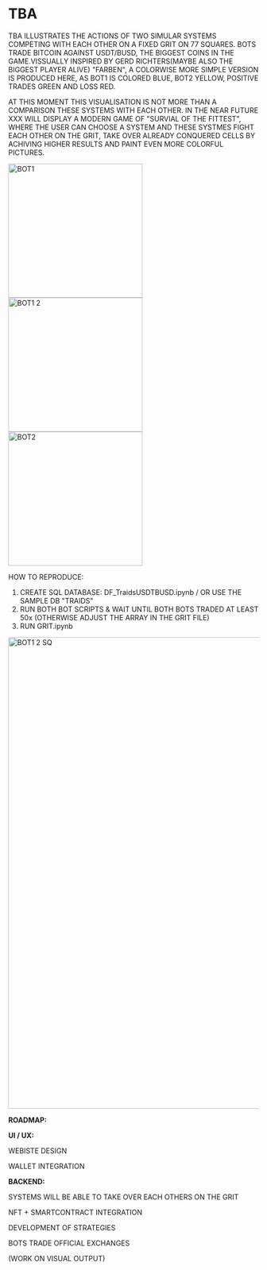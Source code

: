 # TBA

TBA ILLUSTRATES THE ACTIONS OF TWO SIMULAR SYSTEMS COMPETING WITH EACH OTHER ON A FIXED GRIT ON 77 SQUARES. BOTS TRADE BITCOIN AGAINST USDT/BUSD, THE BIGGEST COINS IN THE GAME.VISSUALLY INSPIRED BY GERD RICHTERS(MAYBE ALSO THE BIGGEST PLAYER ALIVE) "FARBEN", A COLORWISE MORE SIMPLE VERSION IS PRODUCED HERE, AS BOT1 IS COLORED BLUE, BOT2 YELLOW, POSITIVE TRADES GREEN AND LOSS RED. 

AT THIS MOMENT THIS VISUALISATION IS NOT MORE THAN A COMPARISON THESE SYSTEMS WITH EACH OTHER.
IN THE NEAR FUTURE XXX WILL DISPLAY A MODERN GAME OF "SURVIAL OF THE FITTEST", WHERE THE USER CAN CHOOSE A SYSTEM AND THESE SYSTMES FIGHT EACH OTHER ON THE GRIT, TAKE OVER ALREADY CONQUERED CELLS BY ACHIVING HIGHER RESULTS 
AND PAINT EVEN MORE COLORFUL PICTURES. 

<img width="270" alt="BOT1" src="https://user-images.githubusercontent.com/99321938/181208694-5a6d3538-0cca-4b80-83c2-dc1699e84d26.png"><img width="270" alt="BOT1 2" src="https://user-images.githubusercontent.com/99321938/181208700-657f9a41-a5e1-43f3-94fb-dcc065fe030a.png"> <img width="270" alt="BOT2" src="https://user-images.githubusercontent.com/99321938/181208703-c1b7af81-4587-432f-8608-fa6a162ce15b.png">

HOW TO REPRODUCE: 

1. CREATE SQL DATABASE: DF_TraidsUSDTBUSD.ipynb / OR USE THE SAMPLE DB "TRAIDS"
2. RUN BOTH BOT SCRIPTS & WAIT UNTIL BOTH BOTS TRADED AT LEAST 50x (OTHERWISE ADJUST THE ARRAY IN THE GRIT FILE)
3. RUN GRIT.ipynb

<img width="950" alt="BOT1 2 SQ" src="https://user-images.githubusercontent.com/99321938/181208701-2747456e-fd43-4c7b-9751-1e494e383583.png">

**ROADMAP:**

**UI / UX:** 

WEBISTE DESIGN 

WALLET INTEGRATION 

**BACKEND:**

SYSTEMS WILL BE ABLE TO TAKE OVER EACH OTHERS ON THE GRIT

NFT + SMARTCONTRACT INTEGRATION

DEVELOPMENT OF STRATEGIES 

BOTS TRADE OFFICIAL EXCHANGES 

(WORK ON VISUAL OUTPUT)

